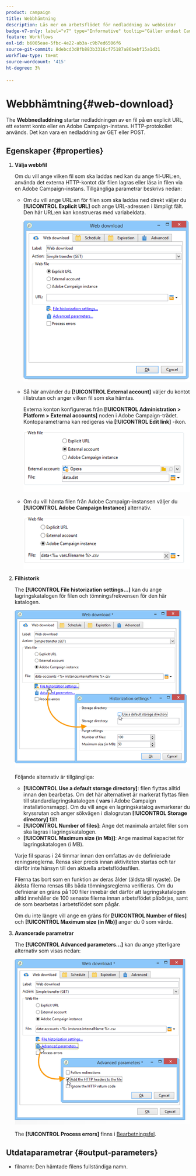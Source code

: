 ```yaml
---
product: campaign
title: Webbhämtning
description: Läs mer om arbetsflödet för nedladdning av webbsidor
badge-v7-only: label="v7" type="Informative" tooltip="Gäller endast Campaign Classic v7"
feature: Workflows
exl-id: b6005eae-5fbc-4e22-ab3a-c9b7ed6506f6
source-git-commit: 8debcd3d8fb883b3316cf75187a86bebf15a1d31
workflow-type: tm+mt
source-wordcount: '415'
ht-degree: 3%

---
```


# Webbhämtning{#web-download}



The **Webbnedladdning** startar nedladdningen av en fil på en explicit URL, ett externt konto eller en Adobe Campaign-instans. HTTP-protokollet används. Det kan vara en nedladdning av GET eller POST.

## Egenskaper {#properties}

1. **Välja webbfil**

   Om du vill ange vilken fil som ska laddas ned kan du ange fil-URL:en, använda det externa HTTP-kontot där filen lagras eller läsa in filen via en Adobe Campaign-instans. Tillgängliga parametrar beskrivs nedan:

   * Om du vill ange URL:en för filen som ska laddas ned direkt väljer du **[!UICONTROL Explicit URL]** och ange URL-adressen i lämpligt fält. Den här URL:en kan konstrueras med variabeldata.

     ![](assets/download_web_edit.png)

   * Så här använder du **[!UICONTROL External account]** väljer du kontot i listrutan och anger vilken fil som ska hämtas.

     Externa konton konfigureras från **[!UICONTROL Administration > Platform > External accounts]** noden i Adobe Campaign-trädet. Kontoparametrarna kan redigeras via **[!UICONTROL Edit link]** -ikon.

     ![](assets/download_web_edit_external.png)

   * Om du vill hämta filen från Adobe Campaign-instansen väljer du **[!UICONTROL Adobe Campaign Instance]** alternativ.

     ![](assets/download_web_edit_instance.png)

1. **Filhistorik**

   The **[!UICONTROL File historization settings...]** kan du ange lagringskatalogen för filen och tömningsfrekvensen för den här katalogen.

   ![](assets/download_web_edit_hist.png)

   Följande alternativ är tillgängliga:

   * **[!UICONTROL Use a default storage directory]**: filen flyttas alltid innan den bearbetas. Om det här alternativet är markerat flyttas filen till standardlagringskatalogen ( **vars** i Adobe Campaign installationsmapp). Om du vill ange en lagringskatalog avmarkerar du kryssrutan och anger sökvägen i dialogrutan **[!UICONTROL Storage directory]** fält
   * **[!UICONTROL Number of files]**: Ange det maximala antalet filer som ska lagras i lagringskatalogen.
   * **[!UICONTROL Maximum size (in Mb)]**: Ange maximal kapacitet för lagringskatalogen (i MB).

   Varje fil sparas i 24 timmar innan den omfattas av de definierade reningsreglerna. Rensa sker precis innan aktiviteten startas och tar därför inte hänsyn till den aktuella arbetsflödesfilen.

   Filerna tas bort som en funktion av deras ålder (äldsta till nyaste). De äldsta filerna rensas tills båda tömningsreglerna verifieras. Om du definierar en gräns på 100 filer innebär det därför att lagringskatalogen alltid innehåller de 100 senaste filerna innan arbetsflödet påbörjas, samt de som bearbetas i arbetsflödet som pågår.

   Om du inte längre vill ange en gräns för **[!UICONTROL Number of files]** och **[!UICONTROL Maximum size (in Mb)]** anger du 0 som värde.

1. **Avancerade parametrar**

   The **[!UICONTROL Advanced parameters...]** kan du ange ytterligare alternativ som visas nedan:

   ![](assets/download_web_edit_advanced.png)

   The **[!UICONTROL Process errors]** finns i [Bearbetningsfel](monitoring-workflow-execution.md#processing-errors).

## Utdataparametrar {#output-parameters}

* filnamn: Den hämtade filens fullständiga namn.
